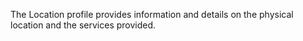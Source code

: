 The Location profile provides information and details on the physical location and the services provided.